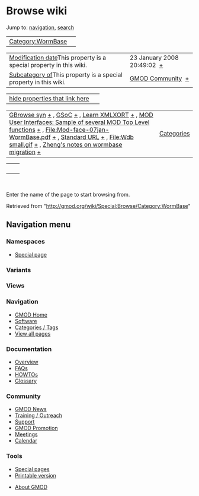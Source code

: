 <div id="mw-page-base" class="noprint">

</div>

<div id="mw-head-base" class="noprint">

</div>

<div id="content" class="mw-body" role="main">

<span id="top"></span>

<div id="mw-js-message" style="display:none;">

</div>



# <span dir="auto">Browse wiki</span>

<div id="bodyContent">

<div id="contentSub">

</div>

<div id="jump-to-nav" class="mw-jump">

Jump to: [navigation](#mw-navigation), [search](#p-search)

</div>

<div id="mw-content-text">

|                                                                  |     |
|------------------------------------------------------------------|-----|
| [Category:WormBase](/wiki/Category:WormBase "Category:WormBase") |     |

|  |  |
|----|----|
| <span class="smw-highlighter" data-type="1" state="inline" data-title="Property"><span class="smwbuiltin">[Modification date](/wiki/Property:Modification_date "Property:Modification date")</span><span class="smwttcontent">This property is a special property in this wiki.</span></span> | <span class="smwb-value">23 January 2008 20:49:02  <span class="smwsearch">[+](/wiki/Special:SearchByProperty/Modification-20date/23-20January-202008-2020:49:02 "Special:SearchByProperty/Modification-20date/23-20January-202008-2020:49:02")</span></span> |
| <span class="smw-highlighter" data-type="1" state="inline" data-title="Property"><span class="smwbuiltin">[Subcategory of](/wiki/Property:Subcategory_of "Property:Subcategory of")</span><span class="smwttcontent">This property is a special property in this wiki.</span></span> | <span class="smwb-value">[GMOD Community](/wiki/Category:GMOD_Community "Category:GMOD Community")  <span class="smwsearch">[+](/wiki/Special:SearchByProperty/Subcategory-20of/GMOD-20Community "Special:SearchByProperty/Subcategory-20of/GMOD-20Community")</span></span> |

<span id="smw_browse_incoming"></span>

|  |  |
|----|----|
| [hide properties that link here](/mediawiki/index.php?title=Special:Browse&offset=0&dir=out&article=Category%3AWormBase)  |  |

|  |  |
|----|----|
| <span class="smwb-ivalue">[GBrowse syn](/wiki/GBrowse_syn "GBrowse syn") <span class="smwbrowse">[+](/wiki/Special:Browse/GBrowse-20syn "Special:Browse/GBrowse-20syn")</span></span> , <span class="smwb-ivalue">[GSoC](/wiki/GSoC "GSoC") <span class="smwbrowse">[+](/wiki/Special:Browse/GSoC "Special:Browse/GSoC")</span></span> , <span class="smwb-ivalue">[Learn XMLXORT](/wiki/Learn_XMLXORT "Learn XMLXORT") <span class="smwbrowse">[+](/wiki/Special:Browse/Learn-20XMLXORT "Special:Browse/Learn-20XMLXORT")</span></span> , <span class="smwb-ivalue">[MOD User Interfaces: Sample of several MOD Top Level functions](/wiki/MOD_User_Interfaces:_Sample_of_several_MOD_Top_Level_functions "MOD User Interfaces: Sample of several MOD Top Level functions") <span class="smwbrowse">[+](/wiki/Special:Browse/MOD-20User-20Interfaces:-20Sample-20of-20several-20MOD-20Top-20Level-20functions "Special:Browse/MOD-20User-20Interfaces:-20Sample-20of-20several-20MOD-20Top-20Level-20functions")</span></span> , <span class="smwb-ivalue">[File:Mod-face-07jan-WormBase.pdf](/wiki/File:Mod-face-07jan-WormBase.pdf "File:Mod-face-07jan-WormBase.pdf") <span class="smwbrowse">[+](/wiki/Special:Browse/File:Mod-2Dface-2D07jan-2DWormBase.pdf "Special:Browse/File:Mod-2Dface-2D07jan-2DWormBase.pdf")</span></span> , <span class="smwb-ivalue">[Standard URL](/wiki/Standard_URL "Standard URL") <span class="smwbrowse">[+](/wiki/Special:Browse/Standard-20URL "Special:Browse/Standard-20URL")</span></span> , <span class="smwb-ivalue">[File:Wdb small.gif](/wiki/File:Wdb_small.gif "File:Wdb small.gif") <span class="smwbrowse">[+](/wiki/Special:Browse/File:Wdb-20small.gif "Special:Browse/File:Wdb-20small.gif")</span></span> , <span class="smwb-ivalue">[Zheng's notes on wormbase migration](/wiki/Zheng%27s_notes_on_wormbase_migration "Zheng's notes on wormbase migration") <span class="smwbrowse">[+](/wiki/Special:Browse/Zheng%27s-20notes-20on-20wormbase-20migration "Special:Browse/Zheng's-20notes-20on-20wormbase-20migration")</span></span> | [Categories](/wiki/Special:Categories "Special:Categories") |

|     |     |
|-----|-----|
|     |     |

 

Enter the name of the page to start browsing from.  

</div>

<div class="printfooter">

Retrieved from "<http://gmod.org/wiki/Special:Browse/Category:WormBase>"

</div>

<div id="catlinks" class="catlinks catlinks-allhidden">

</div>

<div class="visualClear">

</div>

</div>

</div>

<div id="mw-navigation">

## Navigation menu

<div id="mw-head">



<div id="left-navigation">

<div id="p-namespaces" class="vectorTabs" role="navigation"
aria-labelledby="p-namespaces-label">

### Namespaces

- <span id="ca-nstab-special">[Special
  page](/wiki/Special:Browse/Category:WormBase "This is a special page, you cannot edit the page itself")</span>

</div>

<div id="p-variants" class="vectorMenu emptyPortlet" role="navigation"
aria-labelledby="p-variants-label">

### 

### Variants[](#)

<div class="menu">

</div>

</div>

</div>

<div id="right-navigation">

<div id="p-views" class="vectorTabs emptyPortlet" role="navigation"
aria-labelledby="p-views-label">

### Views

</div>



</div>



</div>

</div>

</div>

<div id="mw-panel">

<div id="p-logo" role="banner">

<a href="/wiki/Main_Page"
style="background-image: url(http://gmod.org/images/GMOD-cogs.png);"
title="Visit the main page"></a>

</div>

<div id="p-Navigation" class="portal" role="navigation"
aria-labelledby="p-Navigation-label">

### Navigation

<div class="body">

- <span id="n-GMOD-Home">[GMOD Home](/wiki/Main_Page)</span>
- <span id="n-Software">[Software](/wiki/GMOD_Components)</span>
- <span id="n-Categories-.2F-Tags">[Categories /
  Tags](/wiki/Categories)</span>
- <span id="n-View-all-pages">[View all
  pages](/wiki/Special:AllPages)</span>

</div>

</div>

<div id="p-Documentation" class="portal" role="navigation"
aria-labelledby="p-Documentation-label">

### Documentation

<div class="body">

- <span id="n-Overview">[Overview](/wiki/Overview)</span>
- <span id="n-FAQs">[FAQs](/wiki/Category:FAQ)</span>
- <span id="n-HOWTOs">[HOWTOs](/wiki/Category:HOWTO)</span>
- <span id="n-Glossary">[Glossary](/wiki/Glossary)</span>

</div>

</div>

<div id="p-Community" class="portal" role="navigation"
aria-labelledby="p-Community-label">

### Community

<div class="body">

- <span id="n-GMOD-News">[GMOD News](/wiki/GMOD_News)</span>
- <span id="n-Training-.2F-Outreach">[Training /
  Outreach](/wiki/Training_and_Outreach)</span>
- <span id="n-Support">[Support](/wiki/Support)</span>
- <span id="n-GMOD-Promotion">[GMOD
  Promotion](/wiki/GMOD_Promotion)</span>
- <span id="n-Meetings">[Meetings](/wiki/Meetings)</span>
- <span id="n-Calendar">[Calendar](/wiki/Calendar)</span>

</div>

</div>

<div id="p-tb" class="portal" role="navigation"
aria-labelledby="p-tb-label">

### Tools

<div class="body">

- <span id="t-specialpages"><a href="/wiki/Special:SpecialPages" accesskey="q"
  title="A list of all special pages [q]">Special pages</a></span>
- <span id="t-print"><a
  href="/mediawiki/index.php?title=Special:Browse/Category:WormBase&amp;printable=yes"
  rel="alternate" accesskey="p"
  title="Printable version of this page [p]">Printable version</a></span>

</div>

</div>

</div>

</div>

<div id="footer" role="contentinfo">

- <span id="footer-places-about">[About
  GMOD](/wiki/GMOD:About "GMOD:About")</span>

<!-- -->






</div>
